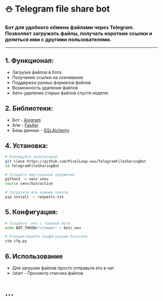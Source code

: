 # :snowman: Telegram file share bot

<!-- <h3>Написан на 
  <img src="https://img.shields.io/badge/python-%2320232a?style=for-the-badge&logo=python&logoColor=%2361DAFB" alt="Python" style="vertical-align: middle;">
</h3> -->

### Бот для удобного обмена файлами через Telegram. Позволяет загружать файлы, получать короткие ссылки и делиться ими с другими пользователями.

---

## 1. Функционал:
- Загрузка файлов в бота  
- Получение ссылки на скачивание  
- Поддержка разных форматов файлов  
- Возможность удаления файлов
- Авто-удаление старых файлов спустя неделю


## 2. Библиотеки:
- Бот - [Aiogram](https://github.com/aiogram/aiogram)
- Апи - [FasApi](https://github.com/fastapi)
- Базы данных - [SQLAlchemy](https://github.com/sqlalchemy/sqlalchemy)

<!-- ## 3. Зависимости:
- Свой домен
- Пакеты: 
```sh
python3 python3-pip python3-venv nginx certbot
``` -->

## 4. Установка: 
```sh
# Клонируйте репозиторий
git clone https://github.com/PixelLoop-uwu/TelegramFileSharingBot
cd TelegramFileSharingBot

# Создайте виртуальное окружение
python3 -m venv venv
source venv/bin/active

# Загрузите все нужные пакеты
pip install -r requests.txt
```

## 5. Конфигуация:
```sh
# Создайте .env с токенои бота
echo BOT_TOKEN="<токен>" > bot/.env

# Отредактируйте конфигурацию бота/апи
vim cfg.py
```

## 6. Использование
- Для загрузки файлов просто отправьте его в чат
- /start - Просмотр списока файлов

# ...
